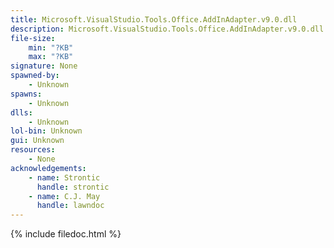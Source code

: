 ```yaml
---
title: Microsoft.VisualStudio.Tools.Office.AddInAdapter.v9.0.dll
description: Microsoft.VisualStudio.Tools.Office.AddInAdapter.v9.0.dll
file-size:
    min: "?KB"
    max: "?KB"
signature: None
spawned-by:
    - Unknown
spawns:
    - Unknown
dlls:
    - Unknown
lol-bin: Unknown
gui: Unknown
resources:
    - None
acknowledgements:
    - name: Strontic
      handle: strontic
    - name: C.J. May
      handle: lawndoc
---
```


{% include filedoc.html %}
